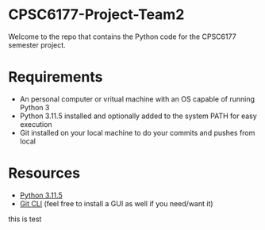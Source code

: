 # CPSC6177-Project-Team2
Welcome to the repo that contains the Python code for the CPSC6177 semester project.
# Requirements
- An personal computer or vritual machine with an OS capable of running Python 3
- Python 3.11.5 installed and optionally added to the system PATH for easy execution
- Git installed on your local machine to do your commits and pushes from local
# Resources
- [Python 3.11.5](https://www.python.org/downloads/release/python-3115/)
- [Git CLI](https://git-scm.com/downloads) (feel free to install a GUI as well if you need/want it)

this is test